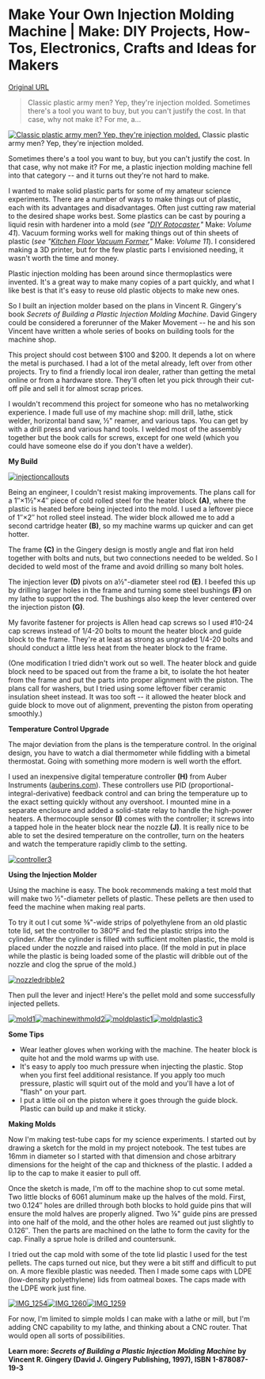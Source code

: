# Make Your Own Injection Molding Machine | Make: DIY Projects, How-Tos, Electronics, Crafts and Ideas for Makers

[Original URL](http://makezine.com/projects/make-41-tinkering-toys/diy-injection-molding/)

> Classic plastic army men? Yep, they're injection molded. Sometimes there's a tool you want to buy, but you can't justify the cost. In that case, why not make it? For me, a...

[![Classic plastic army men? Yep, they're injection molded.](http://i2.wp.com/cdn.makezine.com/uploads/2014/09/braverman-clipped1.jpg?resize=620%2C585)](http://i2.wp.com/cdn.makezine.com/uploads/2014/09/braverman-clipped1.jpg) Classic plastic army men? Yep, they're injection molded.

Sometimes there's a tool you want to buy, but you can't justify the cost. In that case, why not make it? For me, a plastic injection molding machine fell into that category -- and it turns out they're not hard to make.

I wanted to make solid plastic parts for some of my amateur science experiments. There are a number of ways to make things out of plastic, each with its advantages and disadvantages. Often just cutting raw material to the desired shape works best. Some plastics can be cast by pouring a liquid resin with hardener into a mold (_see "[DIY Rotocaster](http://makezine.com/projects/diy-rotocaster),"_ Make: _Volume 41_). Vacuum forming works well for making things out of thin sheets of plastic (_see "[Kitchen Floor Vacuum Former](http://makezine.com/projects/kitchen-floor-vacuum-former),"_ Make: _Volume 11_). I considered making a 3D printer, but for the few plastic parts I envisioned needing, it wasn't worth the time and money.

Plastic injection molding has been around since thermoplastics were invented. It's a great way to make many copies of a part quickly, and what I like best is that it's easy to reuse old plastic objects to make new ones.

So I built an injection molder based on the plans in Vincent R. Gingery's book _Secrets of Building a Plastic Injection Molding Machine_. David Gingery could be considered a forerunner of the Maker Movement -- he and his son Vincent have written a whole series of books on building tools for the machine shop.

This project should cost between $100 and $200\. It depends a lot on where the metal is purchased. I had a lot of the metal already, left over from other projects. Try to find a friendly local iron dealer, rather than getting the metal online or from a hardware store. They'll often let you pick through their cut-off pile and sell it for almost scrap prices.

I wouldn't recommend this project for someone who has no metalworking experience. I made full use of my machine shop: mill drill, lathe, stick welder, horizontal band saw, ½" reamer, and various taps. You can get by with a drill press and various hand tools. I welded most of the assembly together but the book calls for screws, except for one weld (which you could have someone else do if you don't have a welder).

**My Build**

[![injectioncallouts](http://i0.wp.com/cdn.makezine.com/uploads/2014/09/injectioncallouts.jpg?resize=497%2C900)](http://i0.wp.com/cdn.makezine.com/uploads/2014/09/injectioncallouts.jpg)

Being an engineer, I couldn't resist making improvements. The plans call for a 1″×1½"×4″ piece of cold rolled steel for the heater block **(A)**, where the plastic is heated before being injected into the mold. I used a leftover piece of 1″×2″ hot rolled steel instead. The wider block allowed me to add a second cartridge heater **(B)**, so my machine warms up quicker and can get hotter.

The frame **(C)** in the Gingery design is mostly angle and flat iron held together with bolts and nuts, but two connections needed to be welded. So I decided to weld most of the frame and avoid drilling so many bolt holes.

The injection lever **(D)** pivots on a½"-diameter steel rod **(E)**. I beefed this up by drilling larger holes in the frame and turning some steel bushings **(F)** on my lathe to support the rod. The bushings also keep the lever centered over the injection piston **(G)**.

My favorite fastener for projects is Allen head cap screws so I used #10-24 cap screws instead of 1/4-20 bolts to mount the heater block and guide block to the frame. They're at least as strong as ungraded 1/4-20 bolts and should conduct a little less heat from the heater block to the frame.

(One modification I tried didn't work out so well. The heater block and guide block need to be spaced out from the frame a bit, to isolate the hot heater from the frame and put the parts into proper alignment with the piston. The plans call for washers, but I tried using some leftover fiber ceramic insulation sheet instead. It was too soft -- it allowed the heater block and guide block to move out of alignment, preventing the piston from operating smoothly.)

**Temperature Control Upgrade**

The major deviation from the plans is the temperature control. In the original design, you have to watch a dial thermometer while fiddling with a bimetal thermostat. Going with something more modern is well worth the effort.

I used an inexpensive digital temperature controller **(H)** from Auber Instruments ([auberins.com](http://www.auberins.com/)). These controllers use PID (proportional-integral-derivative) feedback control and can bring the temperature up to the exact setting quickly without any overshoot. I mounted mine in a separate enclosure and added a solid-state relay to handle the high-power heaters. A thermocouple sensor **(I)** comes with the controller; it screws into a tapped hole in the heater block near the nozzle **(J)**. It is really nice to be able to set the desired temperature on the controller, turn on the heaters and watch the temperature rapidly climb to the setting.

[![controller3](http://i0.wp.com/cdn.makezine.com/uploads/2014/08/controller3.jpg?resize=620%2C465)](http://i0.wp.com/cdn.makezine.com/uploads/2014/08/controller3.jpg)

**Using the Injection Molder**

Using the machine is easy. The book recommends making a test mold that will make two ½"-diameter pellets of plastic. These pellets are then used to feed the machine when making real parts.

To try it out I cut some ⅜"-wide strips of polyethylene from an old plastic tote lid, set the controller to 380°F and fed the plastic strips into the cylinder. After the cylinder is filled with sufficient molten plastic, the mold is placed under the nozzle and raised into place. (If the mold in put in place while the plastic is being loaded some of the plastic will dribble out of the nozzle and clog the sprue of the mold.)

[![nozzledribble2](http://i0.wp.com/cdn.makezine.com/uploads/2014/08/nozzledribble2.jpg?resize=620%2C465)](http://i0.wp.com/cdn.makezine.com/uploads/2014/08/nozzledribble2.jpg)

Then pull the lever and inject! Here's the pellet mold and some successfully injected pellets.

[![mold1](http://i0.wp.com/cdn.makezine.com/uploads/2014/08/mold1.jpg?resize=620%2C465)](http://i0.wp.com/cdn.makezine.com/uploads/2014/08/mold1.jpg)[![machinewithmold2](http://i2.wp.com/cdn.makezine.com/uploads/2014/08/machinewithmold2.jpg?resize=620%2C465)](http://i2.wp.com/cdn.makezine.com/uploads/2014/08/machinewithmold2.jpg)[![moldplastic1](http://i0.wp.com/cdn.makezine.com/uploads/2014/08/moldplastic1.jpg?resize=620%2C465)](http://i0.wp.com/cdn.makezine.com/uploads/2014/08/moldplastic1.jpg)[![moldplastic3](http://i2.wp.com/cdn.makezine.com/uploads/2014/08/moldplastic3.jpg?resize=620%2C465)](http://i2.wp.com/cdn.makezine.com/uploads/2014/08/moldplastic3.jpg)[](http://cdn.makezine.com/uploads/2014/08/mold1.jpg)

**Some Tips**

- Wear leather gloves when working with the machine. The heater block is quite hot and the mold warms up with use.
- It's easy to apply too much pressure when injecting the plastic. Stop when you first feel additional resistance. If you apply too much pressure, plastic will squirt out of the mold and you'll have a lot of "flash" on your part.
- I put a little oil on the piston where it goes through the guide block. Plastic can build up and make it sticky.

**Making Molds**

Now I'm making test-tube caps for my science experiments. I started out by drawing a sketch for the mold in my project notebook. The test tubes are 16mm in diameter so I started with that dimension and chose arbitrary dimensions for the height of the cap and thickness of the plastic. I added a lip to the cap to make it easier to pull off.

Once the sketch is made, I'm off to the machine shop to cut some metal. Two little blocks of 6061 aluminum make up the halves of the mold. First, two 0.124″ holes are drilled through both blocks to hold guide pins that will ensure the mold halves are properly aligned. Two ⅛" guide pins are pressed into one half of the mold, and the other holes are reamed out just slightly to 0.126″. Then the parts are machined on the lathe to form the cavity for the cap. Finally a sprue hole is drilled and countersunk.

I tried out the cap mold with some of the tote lid plastic I used for the test pellets. The caps turned out nice, but they were a bit stiff and difficult to put on. A more flexible plastic was needed. Then I made some caps with LDPE (low-density polyethylene) lids from oatmeal boxes. The caps made with the LDPE work just fine.

[![IMG_1254](http://i1.wp.com/cdn.makezine.com/uploads/2014/08/img_1254.jpg?resize=620%2C465)](http://i1.wp.com/cdn.makezine.com/uploads/2014/08/img_1254.jpg)[![IMG_1260](http://i0.wp.com/cdn.makezine.com/uploads/2014/08/img_1260.jpg?resize=620%2C465)](http://i0.wp.com/cdn.makezine.com/uploads/2014/08/img_1260.jpg)[![IMG_1259](http://i2.wp.com/cdn.makezine.com/uploads/2014/08/img_1259.jpg?resize=620%2C465)](http://i2.wp.com/cdn.makezine.com/uploads/2014/08/img_1259.jpg)

For now, I'm limited to simple molds I can make with a lathe or mill, but I'm adding CNC capability to my lathe, and thinking about a CNC router. That would open all sorts of possibilities.

**Learn more: _Secrets of Building a Plastic Injection Molding Machine_ by Vincent R. Gingery (David J. Gingery Publishing, 1997), ISBN 1-878087-19-3**

